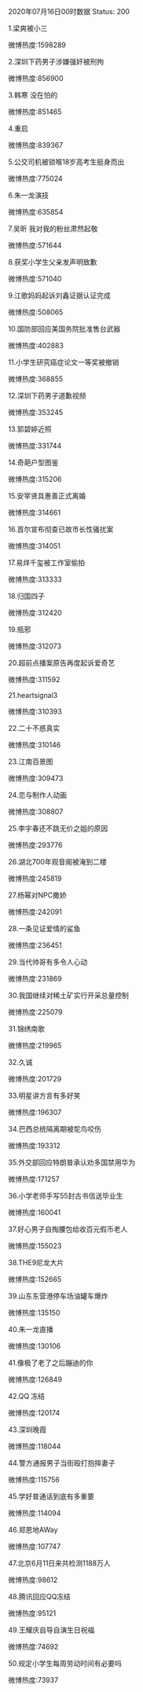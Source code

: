 2020年07月16日00时数据
Status: 200

1.梁爽被小三

微博热度:1598289

2.深圳下药男子涉嫌强奸被刑拘

微博热度:856900

3.韩寒 没在怕的

微博热度:851465

4.重启

微博热度:839367

5.公交司机被锁喉18岁高考生挺身而出

微博热度:775024

6.朱一龙演技

微博热度:635854

7.吴昕 我对我的粉丝肃然起敬

微博热度:571644

8.获奖小学生父亲发声明致歉

微博热度:571040

9.江歌妈妈起诉刘鑫证据认证完成

微博热度:508065

10.国防部回应美国务院批准售台武器

微博热度:402883

11.小学生研究癌症论文一等奖被撤销

微博热度:368855

12.深圳下药男子道歉视频

微博热度:353245

13.郭碧婷近照

微博热度:331744

14.奇葩户型图鉴

微博热度:315206

15.安宰贤具惠善正式离婚

微博热度:314661

16.首尔宣布彻查已故市长性骚扰案

微博热度:314051

17.易烊千玺被工作室偷拍

微博热度:313333

18.归国四子

微博热度:312420

19.瓶邪

微博热度:312073

20.超前点播案原告再度起诉爱奇艺

微博热度:311592

21.heartsignal3

微博热度:310393

22.二十不惑真实

微博热度:310146

23.江南百景图

微博热度:309473

24.恋与制作人动画

微博热度:308807

25.李宇春还不跳无价之姐的原因

微博热度:293776

26.湖北700年观音阁被淹到二楼

微博热度:245819

27.杨幂对NPC撒娇

微博热度:242091

28.一条见证爱情的鲨鱼

微博热度:236451

29.当代帅哥有多令人心动

微博热度:231869

30.我国继续对稀土矿实行开采总量控制

微博热度:225079

31.锦绣南歌

微博热度:219965

32.久诚

微博热度:201729

33.明星讲方言有多好笑

微博热度:196307

34.巴西总统隔离期被鸵鸟咬伤

微博热度:193312

35.外交部回应特朗普承认劝多国禁用华为

微博热度:171257

36.小学老师手写55封古书信送毕业生

微博热度:160041

37.好心男子自掏腰包给收百元假币老人

微博热度:155023

38.THE9尼龙大片

微博热度:152665

39.山东东营港停车场油罐车爆炸

微博热度:135150

40.朱一龙直播

微博热度:130106

41.像极了老了之后蹦迪的你

微博热度:126849

42.QQ 冻结

微博热度:120174

43.深圳晚霞

微博热度:118044

44.警方通报男子当街殴打抱摔妻子

微博热度:115756

45.学好普通话到底有多重要

微博热度:114094

46.郑恩地AWay

微博热度:107747

47.北京6月11日来共检测1188万人

微博热度:98612

48.腾讯回应QQ冻结

微博热度:95121

49.王耀庆自导自演生日祝福

微博热度:74692

50.规定小学生每周劳动时间有必要吗

微博热度:73937

